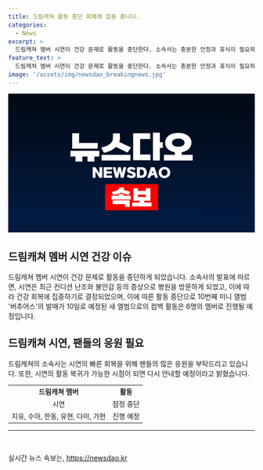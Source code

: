 ```yaml
---
title: 드림캐쳐 활동 중단 회복에 집중 중니다.
categories:
  - News
excerpt: >
  드림캐쳐 멤버 시연이 건강 문제로 활동을 중단한다. 소속사는 충분한 안정과 휴식이 필요하다는 의료진 소견을 받았다고 전했으며, 이에 시연은 새 앨범 버추어스 컴백 활동을 건너뛰게 됐다. 멤버들은 6명으로 활동을 이어가며, 시연의 빠른 회복을 기원했다. 팬들의 많은 응원을 부탁했다. ※CBS노컷뉴스
feature_text: >
  드림캐쳐 멤버 시연이 건강 문제로 활동을 중단한다. 소속사는 충분한 안정과 휴식이 필요하다는 의료진 소견을 받았다고 전했으며, 이에 시연은 새 앨범 버추어스 컴백 활동을 건너뛰게 됐다. 멤버들은 6명으로 활동을 이어가며, 시연의 빠른 회복을 기원했다. 팬들의 많은 응원을 부탁했다. ※CBS노컷뉴스
image: '/assets/img/newsdao_breakingnews.jpg'
---
```


<p><img src="/assets/img/newsdao_breakingnews.jpg" alt="ranknews 속보" /></p>

<h2 data-ke-size="size26">드림캐쳐 멤버 시연 건강 이슈</h2>

<p data-ke-size="size16">드림캐쳐 멤버 시연이 건강 문제로 활동을 중단하게 되었습니다. 소속사의 발표에 따르면, 시연은 최근 컨디션 난조와 불안감 등의 증상으로 병원을 방문하게 되었고, 이에 따라 건강 회복에 집중하기로 결정되었으며, 이에 따른 활동 중단으로 10번째 미니 앨범 '버추어스'의 발매가 10일로 예정된 새 앨범으로의 컴백 활동은 6명의 멤버로 진행될 예정입니다.</p>

<h2 data-ke-size="size26">드림캐쳐 시연, 팬들의 응원 필요</h2>

<p data-ke-size="size16">드림캐쳐의 소속사는 시연의 빠른 회복을 위해 팬들의 많은 응원을 부탁드리고 있습니다. 또한, 시연의 활동 복귀가 가능한 시점이 되면 다시 안내할 예정이라고 밝혔습니다.</p>

<table>
  <tr>
    <td style="text-align: center; height: 17px;"><b>드림캐쳐 멤버</b></td>
    <td style="text-align: center; height: 17px;"><b>활동</b></td>
  </tr>
  <tr>
    <td style="text-align: center; height: 17px;">시연</td>
    <td style="text-align: center; height: 17px;">잠정 중단</td>
  </tr>
  <tr>
    <td style="text-align: center; height: 17px;">지유, 수아, 한동, 유현, 다미, 가현</td>
    <td style="text-align: center; height: 17px;">진행 예정</td>
  </tr>
</table>

<hr>

<p data-ke-size="size16">&nbsp;</p>
실시간 뉴스 속보는, <a href="https://newsdao.kr" rel="dofollow">https://newsdao.kr</a>


